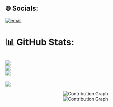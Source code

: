 

## 🌐 Socials:
[![email](https://img.shields.io/badge/Email-D14836?logo=gmail&logoColor=white)](mailto:23bcs12001@cuchd.in) 
# 📊 GitHub Stats:
![](https://github-readme-stats.vercel.app/api?username=rejwar&theme=neon&hide_border=false&include_all_commits=true&count_private=true)<br/>
![](https://nirzak-streak-stats.vercel.app/?user=rejwar&theme=neon&hide_border=false)<br/>
![](https://github-readme-stats.vercel.app/api/top-langs/?username=rejwar&theme=neon&hide_border=false&include_all_commits=true&count_private=true&layout=compact&langs_count=100)
---
[![](https://visitcount.itsvg.in/api?id=rejwar&icon=10&color=3)](https://visitcount.itsvg.in)



<div align="center">
  <img src="https://github-readme-activity-graph.vercel.app/graph?username=rejwar&theme=xcode&bg_color=000000&color=ffffff&line=ffffff&point=ffffff&area=true&hide_border=true" alt="Contribution Graph" />
</div>



<!-- Proudly created with GPRM ( https://gprm.itsvg.in ) -->


<div align="center">
  <div class="glitch" style="position: relative;">
    <img src="https://github-readme-activity-graph.vercel.app/graph?username=rejwar&theme=xcode&bg_color=000000&color=ffffff&line=ffffff&point=ffffff&area=true&hide_border=true" alt="Contribution Graph" />
    <div class="glitch__layers">
      <div class="glitch__layer"></div>
      <div class="glitch__layer"></div>
      <div class="glitch__layer"></div>
    </div>
  </div>
  <style>
    .glitch {
      position: relative;
      width: 100%;
      height: auto;
    }
    .glitch__layers {
      position: absolute;
      top: 0;
      left: 0;
      width: 100%;
      height: 100%;
    }
    .glitch__layer {
      position: absolute;
      top: 0;
      left: 0;
      width: 100%;
      height: 100%;
      background: url(https://github-readme-activity-graph.vercel.app/graph?username=rejwar&theme=xcode&bg_color=000000&color=ffffff&line=ffffff&point=ffffff&area=true&hide_border=true);
      opacity: 0.8;
      mix-blend-mode: difference;
      animation: glitch 1s infinite;
    }
    @keyframes glitch {
      0% { transform: translate(0); }
      20% { transform: translate(-5px, 5px); }
      40% { transform: translate(-5px, -5px); }
      60% { transform: translate(5px, 5px); }
      80% { transform: translate(5px, -5px); }
      100% { transform: translate(0); }
    }
  </style>
</div>
